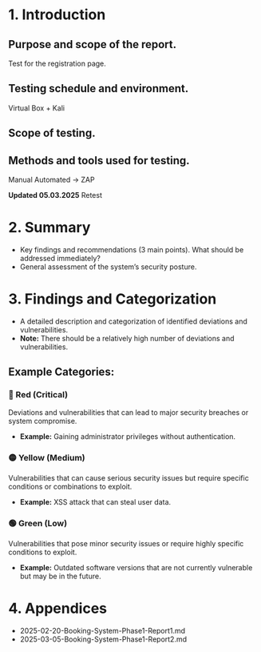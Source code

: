 # 1. Introduction  
## Purpose and scope of the report.  
Test for the registration page.

## Testing schedule and environment. 
Virtual Box + Kali
 
## Scope of testing.  

## Methods and tools used for testing.  
Manual
Automated -> ZAP


**Updated 05.03.2025**
Retest

# 2. Summary  
- Key findings and recommendations (3 main points). What should be addressed immediately?  
- General assessment of the system’s security posture.  

# 3. Findings and Categorization  
- A detailed description and categorization of identified deviations and vulnerabilities.  
- **Note:** There should be a relatively high number of deviations and vulnerabilities.  

## Example Categories:  

### 🔴 Red (Critical)  
Deviations and vulnerabilities that can lead to major security breaches or system compromise.  
- **Example:** Gaining administrator privileges without authentication.  

### 🟡 Yellow (Medium)  
Vulnerabilities that can cause serious security issues but require specific conditions or combinations to exploit.  
- **Example:** XSS attack that can steal user data.  

### 🟢 Green (Low)  
Vulnerabilities that pose minor security issues or require highly specific conditions to exploit.  
- **Example:** Outdated software versions that are not currently vulnerable but may be in the future.  

# 4. Appendices  
- 2025-02-20-Booking-System-Phase1-Report1.md
- 2025-03-05-Booking-System-Phase1-Report2.md  
